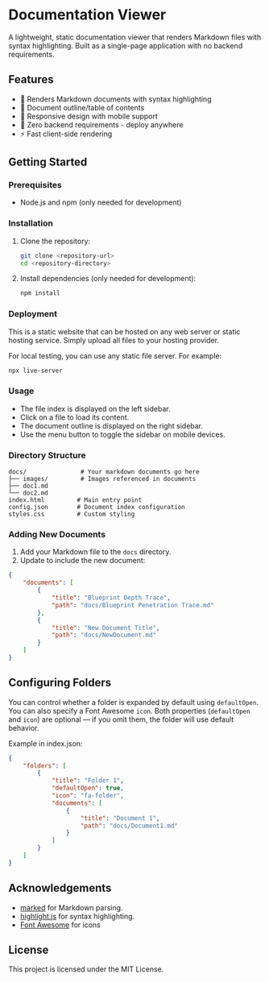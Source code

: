 # Documentation Viewer

A lightweight, static documentation viewer that renders Markdown files with syntax highlighting. Built as a single-page application with no backend requirements.

## Features

- 📝 Renders Markdown documents with syntax highlighting
- 📑 Document outline/table of contents
- 📱 Responsive design with mobile support
- 🚀 Zero backend requirements - deploy anywhere
- ⚡ Fast client-side rendering

## Getting Started

### Prerequisites

- Node.js and npm (only needed for development)

### Installation

1. Clone the repository:

    ```sh
    git clone <repository-url>
    cd <repository-directory>
    ```

2. Install dependencies (only needed for development):

    ```sh
    npm install
    ```

### Deployment

This is a static website that can be hosted on any web server or static hosting service. Simply upload all files to your hosting provider.

For local testing, you can use any static file server. For example:
```sh
npx live-server
```

### Usage

- The file index is displayed on the left sidebar.
- Click on a file to load its content.
- The document outline is displayed on the right sidebar.
- Use the menu button to toggle the sidebar on mobile devices.

### Directory Structure

```
docs/               # Your markdown documents go here
├── images/         # Images referenced in documents
├── doc1.md
└── doc2.md
index.html         # Main entry point
config.json        # Document index configuration
styles.css         # Custom styling
```

### Adding New Documents

1. Add your Markdown file to the `docs` directory.
2. Update  to include the new document:

```json
{
    "documents": [
        {
            "title": "Blueprint Depth Trace",
            "path": "docs/Blueprint Penetration Trace.md"
        },
        {
            "title": "New Document Title",
            "path": "docs/NewDocument.md"
        }
    ]
}
```

## Configuring Folders
You can control whether a folder is expanded by default using `defaultOpen`. You can also specify a Font Awesome `icon`. 
Both properties (`defaultOpen` and `icon`) are optional — if you omit them, the folder will use default behavior.

Example in index.json:
```json
{
    "folders": [
        {
            "title": "Folder 1",
            "defaultOpen": true,
            "icon": "fa-folder",
            "documents": [
                {
                    "title": "Document 1",
                    "path": "docs/Document1.md"
                }
            ]
        }
    ]
}
```

## Acknowledgements

- [marked](https://github.com/markedjs/marked) for Markdown parsing.
- [highlight.js](https://highlightjs.org/) for syntax highlighting.
- [Font Awesome](https://fontawesome.com/) for icons

## License

This project is licensed under the MIT License.